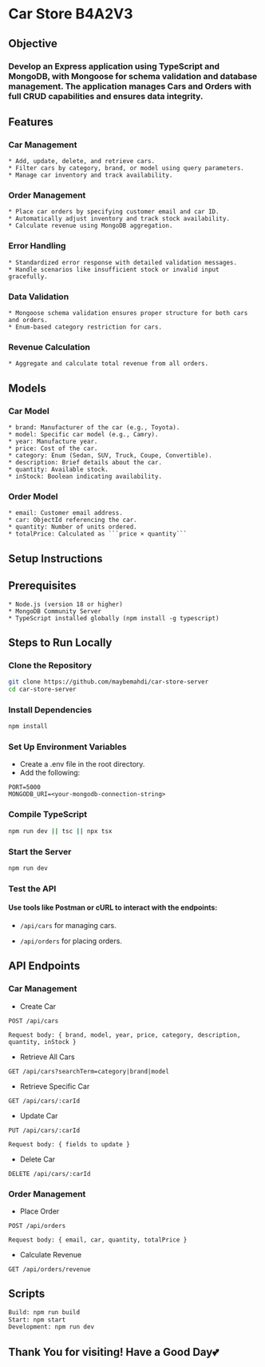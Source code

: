 # Car Store B4A2V3

## Objective

### Develop an Express application using TypeScript and MongoDB, with Mongoose for schema validation and database management. The application manages Cars and Orders with full CRUD capabilities and ensures data integrity.

## Features

### Car Management

```
* Add, update, delete, and retrieve cars.
* Filter cars by category, brand, or model using query parameters.
* Manage car inventory and track availability.
```

### Order Management

```
* Place car orders by specifying customer email and car ID.
* Automatically adjust inventory and track stock availability.
* Calculate revenue using MongoDB aggregation.
```

### Error Handling

```
* Standardized error response with detailed validation messages.
* Handle scenarios like insufficient stock or invalid input gracefully.
```

### Data Validation

```
* Mongoose schema validation ensures proper structure for both cars and orders.
* Enum-based category restriction for cars.
```

### Revenue Calculation

```
* Aggregate and calculate total revenue from all orders.
```

## Models

### Car Model

```
* brand: Manufacturer of the car (e.g., Toyota).
* model: Specific car model (e.g., Camry).
* year: Manufacture year.
* price: Cost of the car.
* category: Enum (Sedan, SUV, Truck, Coupe, Convertible).
* description: Brief details about the car.
* quantity: Available stock.
* inStock: Boolean indicating availability.
```

### Order Model

````
* email: Customer email address.
* car: ObjectId referencing the car.
* quantity: Number of units ordered.
* totalPrice: Calculated as ```price × quantity```
````

## Setup Instructions

## Prerequisites

```
* Node.js (version 18 or higher)
* MongoDB Community Server
* TypeScript installed globally (npm install -g typescript)
```

## Steps to Run Locally

### Clone the Repository

```bash
git clone https://github.com/maybemahdi/car-store-server
cd car-store-server
```

### Install Dependencies

```bash
npm install
```

### Set Up Environment Variables

- Create a .env file in the root directory.
- Add the following:

```dotenv
PORT=5000
MONGODB_URI=<your-mongodb-connection-string>
```

### Compile TypeScript

```bash
npm run dev || tsc || npx tsx
```

### Start the Server

```bash
npm run dev
```

### Test the API

#### Use tools like Postman or cURL to interact with the endpoints:

- `/api/cars` for managing cars.

- `/api/orders` for placing orders.

## API Endpoints

### Car Management

- Create Car

```
POST /api/cars

Request body: { brand, model, year, price, category, description, quantity, inStock }
```

- Retrieve All Cars

```
GET /api/cars?searchTerm=category|brand|model
```

- Retrieve Specific Car

```
GET /api/cars/:carId
```

- Update Car

```
PUT /api/cars/:carId

Request body: { fields to update }
```

- Delete Car

```
DELETE /api/cars/:carId
```

### Order Management

- Place Order

```
POST /api/orders

Request body: { email, car, quantity, totalPrice }
```

- Calculate Revenue

```
GET /api/orders/revenue
```

## Scripts
```bash
Build: npm run build
Start: npm start
Development: npm run dev
```


## Thank You for visiting! Have a Good Day💕